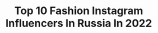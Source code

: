 ---
title: Top 10 Fashion Instagram Influencers In Russia In 2022
description: >-
  Find top fashion Instagram influencers in Russia in 2022. Most popular hashtags: #topkidsmodel #fashionmodel #topface.
platform: Instagram
hits: 1473
text_top: Discover the top-rated Instagram influencers on inBeat.
text_bottom: Our database holds 1473 Instagram influencers like this in Russia for you to contact.
profiles:
  - username: "alina.laska"
    fullname: >-
      Alina Kashtanova
    bio: >-
      Model💄Fashion-expert. Producer of fashion show.‼️Преподаватель по фотопозированию и дефиле @laska_masterclass Psychology💜💖 about life☘️
    location: "Russia"
    followers: 59173
    engagement: 68
    commentsToLikes: 0.078949
    id: ck13a17v6o46l0i196wfavhow
    verified: false
    hashtags: "#fashion"
  - username: "kondakova_alisamiss"
    fullname: >-
      Кондакова Алиса MissEurope
    bio: >-
      MiniMiss World Beauty2018👑 GRAND-Prix minimiss European Beauty 2018👑 2em vicemiss int.fashion time model PARIS 2018👑 Photomodel of the Universe2017👑
    location: "Russia"
    followers: 12257
    engagement: 1182
    commentsToLikes: 0.112567
    id: ck5zirnk9g8yb0i14jgzrz9qm
    verified: false
    hashtags: "#sportgirl, #yachtkids, #kidsmagazine, #fashionmodel"
  - username: "margarita_khvorykh"
    fullname: >-
      ФОТОГРАФ| РЕТУШЕР| БЛОГГЕР
    bio: >-
      MARGARITA KHVORYKH 📷 @khvorykh_photo 🎄Новогодние 14.11/20.11/21.11/27.11/28.11/29.11 🛍Showroom @m.a.r.g.o_fashion ⭐️Проф.ретушь фото ✈️Travel
    location: "Russia"
    followers: 63394
    engagement: 540
    commentsToLikes: 0.061113
    id: ckap7c7n9jfx80i781plah8xz
    verified: false
    hashtags: ""
  - username: "madamxxl"
    fullname: >-
      Plus Size Blogger ПЛЮССАЙЗ
    bio: >-
      🖤Fashion Influencer 🖤Гуру шопинга онлайн 🖤Расскажу где купить одежду больших размеров 🖤Научу экономить 🖤И корректировать фигуру
    location: "Russia"
    followers: 55589
    engagement: 468
    commentsToLikes: 0.079253
    id: ck6uc9clwe9f30j71zxcue00p
    verified: false
    hashtags: "#plussize, #plussizefashion, #plussizefashionblogger, #plussizeblogger"
  - username: "marinashchenyaeva"
    fullname: >-
      Бренд-Мейкер
    bio: >-
      🔝Создатель бренда @typesofbeauty 🔝Преподаватель Британской Высшей Школы Дизайна и Fashion Factory School 🔝Услуги нашей имидж-студии⤵️
    location: "Russia"
    followers: 78039
    engagement: 415
    commentsToLikes: 0.069018
    id: ck6ufyih1zvvf0j71eo5tj1ut
    verified: false
    hashtags: ""
  - username: "vjarchi"
    fullname: >-
      Vj Archiе | Артур Цветков
    bio: >-
      #tvhost #FashionTv #MTV #МузТв #ТНТ #РуТв +7 985 437-54-04 Яна ( PR, СМИ ) +7 964 561-11-00 Александр (Концертный)
    location: "Russia"
    followers: 59328
    engagement: 428
    commentsToLikes: 0.143107
    id: ck8t0i0yds4l40j785vtzswmc
    verified: true
    hashtags: "#rangeroversport, #vjarchi, #rangerover, #4g"
  - username: "daria.solnceva"
    fullname: >-
      Свадебный фотограф Самара
    bio: >-
      Daria Solnceva 🌙 Visual Artist & Fashion Photographer “I don’t believe in astrology. I believe in myself” ♾
    location: "Russia"
    followers: 60439
    engagement: 348
    commentsToLikes: 0.055138
    id: ckaozqsy3n02m0i78l0fjsg1a
    verified: false
    hashtags: "#26"
  - username: "adelinabondar_model"
    fullname: >-
      Аделина Бондарь Модель
    bio: >-
      💥От модели к телеведущей и обратно 💥Выходные ? Нет, не слышала) 💥Всегда на позитиве! Рост 152, Минск @fashionstylemodels Аккаунт ведёт мама @ikazyro
    location: "Russia"
    followers: 9006
    engagement: 787
    commentsToLikes: 0.074632
    id: ck14lmyzbvh5y0i19fvpsjobg
    verified: false
    hashtags: "#detkinamillion, #internationalkids, #minskmodel, #internationalchildrenmodels"
  - username: "katrinsycheva"
    fullname: >-
      ЕКАТЕРИНА СЫЧЁВА
    bio: >-
      СИБИРСКИЙ СУРОВЫЙ ЛАЙФСТАЙЛ 🍾 ✪ Photographer ✪ Stylist ✪ Fashionista Welcome to my Instalife! Сотрудничество: 8-913-215-9496
    location: "Russia"
    followers: 41844
    engagement: 332
    commentsToLikes: 0.325568
    id: ck5zipjv3g55v0i140pr8e4e1
    verified: false
    hashtags: "#photobykatrinsycheva"
  - username: "russianpetit"
    fullname: >-
      Tanya K | Petite outfits 🇷🇺🇬🇧
    bio: >-
      👛👗💃🏻Petite fashion & style inspiration for small woman | 5’1” 👩🏻‍💻📷Too busy for texts, only outfits 🎓Russian design brands expert #PetiteSizeMatter
    location: "Russia"
    followers: 17527
    engagement: 471
    commentsToLikes: 0.114963
    id: ck8syfljhkooc0j78txym95bu
    verified: false
    hashtags: "#petitefashion, #petitefashionista, #wiw, #petitefashionblogger"
---